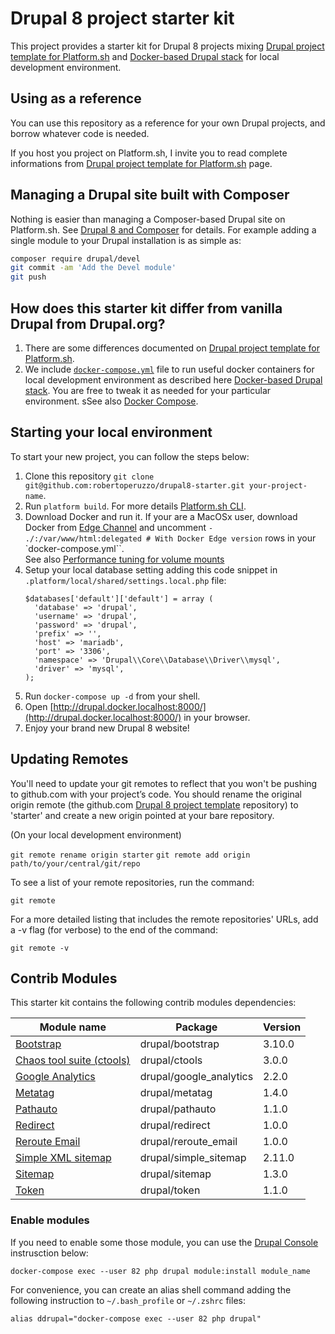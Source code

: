 # Drupal 8 project starter kit

This project provides a starter kit for Drupal 8 projects mixing [Drupal project template for Platform.sh](https://github.com/platformsh/platformsh-example-drupal8) and
 [Docker-based Drupal stack](https://github.com/wodby/docker4drupal) for local development environment. 

## Using as a reference

You can use this repository as a reference for your own Drupal projects, and borrow whatever code is needed. 

If you host you project on Platform.sh, I invite you to read complete informations from [Drupal project template for Platform.sh](https://github.com/platformsh/platformsh-example-drupal8) page. 

## Managing a Drupal site built with Composer

Nothing is easier than managing a Composer-based Drupal site on Platform.sh. 
See [Drupal 8 and Composer](https://docs.platform.sh/frameworks/drupal8.html) for details. 
For example adding a single module to your Drupal installation is as simple as:

```sh
composer require drupal/devel
git commit -am 'Add the Devel module'
git push
```

## How does this starter kit differ from vanilla Drupal from Drupal.org?

1. There are some differences documented on [Drupal project template for Platform.sh](https://github.com/platformsh/platformsh-example-drupal8#how-does-this-starter-kit-differ-from-vanilla-drupal-from-drupalorg).
2. We include [`docker-compose.yml`](https://github.com/robertoperuzzo/drupal8-starter/blob/master/docker-compose.yml) file
to run useful docker containers for local development environment as described here [Docker-based Drupal stack](https://github.com/wodby/docker4drupal).
You are free to tweak it as needed for your particular environment.
sSee also [Docker Compose](https://docs.docker.com/compose/).

## Starting your local environment

To start your new project, you can follow the steps below:

1. Clone this repository `git clone git@github.com:robertoperuzzo/drupal8-starter.git your-project-name`.
2. Run `platform build`. For more details [Platform.sh CLI](https://docs.platform.sh/gettingstarted/cli.html).
3. Download Docker and run it. If your are a MacOSx user, download Docker from [Edge Channel](https://docs.docker.com/docker-for-mac/install/#download-docker-for-mac)
and uncomment `- ./:/var/www/html:delegated # With Docker Edge version` rows in your `docker-compose.yml``.  
See also [Performance tuning for volume mounts ](https://docs.docker.com/docker-for-mac/osxfs-caching/#performance-implications-of-host-container-file-system-consistency)
4. Setup your local database setting adding this code snippet in ``.platform/local/shared/settings.local.php`` file:
   ```
   $databases['default']['default'] = array (
     'database' => 'drupal',
     'username' => 'drupal',
     'password' => 'drupal',
     'prefix' => '',
     'host' => 'mariadb',
     'port' => '3306',
     'namespace' => 'Drupal\\Core\\Database\\Driver\\mysql',
     'driver' => 'mysql',
   );
   ```
5. Run `docker-compose up -d` from your shell.
6. Open [http://drupal.docker.localhost:8000/](http://drupal.docker.localhost:8000/) in your browser.
7. Enjoy your brand new Drupal 8 website!

## Updating Remotes
You'll need to update your git remotes to reflect that you won't be pushing to github.com with your project’s code. 
You should rename the original origin remote (the github.com [Drupal 8 project template](https://github.com/robertoperuzzo/drupal8-starter) repository) 
to 'starter' and create a new origin pointed at your bare repository.

(On your local development environment)

```git remote rename origin starter```
```git remote add origin path/to/your/central/git/repo```

To see a list of your remote repositories, run the command:

```git remote```

For a more detailed listing that includes the remote repositories' URLs, add a -v flag (for verbose) to the end of the command:

```git remote -v```

## Contrib Modules

This starter kit contains the following contrib modules dependencies:

| Module name                                                         | Package                 | Version | 
| ------------------------------------------------------------------- | ----------------------- | ------- | 
| [Bootstrap](https://www.drupal.org/project/bootstrap)               | drupal/bootstrap        | 3.10.0  | 
| [Chaos tool suite (ctools)](https://www.drupal.org/project/ctools)  | drupal/ctools           | 3.0.0   |
| [Google Analytics](https://www.drupal.org/project/google_analytics) | drupal/google_analytics | 2.2.0   |
| [Metatag](https://www.drupal.org/project/metatag)                   | drupal/metatag          | 1.4.0   |
| [Pathauto](https://www.drupal.org/project/pathauto)                 | drupal/pathauto         | 1.1.0   |
| [Redirect](https://www.drupal.org/project/redirect)                 | drupal/redirect         | 1.0.0   |
| [Reroute Email](https://www.drupal.org/project/reroute_email)       | drupal/reroute_email    | 1.0.0   |
| [Simple XML sitemap](https://www.drupal.org/project/simple_sitemap) | drupal/simple_sitemap   | 2.11.0  |
| [Sitemap](https://www.drupal.org/project/sitemap)                   | drupal/sitemap          | 1.3.0   |
| [Token](https://www.drupal.org/project/token)                       | drupal/token            | 1.1.0   |

### Enable modules

If you need to enable some those module, you can use the [Drupal Console](https://drupalconsole.com/) instrusction below:

```docker-compose exec --user 82 php drupal module:install module_name```

For convenience, you can create an alias shell command adding the following instruction to `~/.bash_profile` or `~/.zshrc` files:

```alias ddrupal="docker-compose exec --user 82 php drupal"``` 